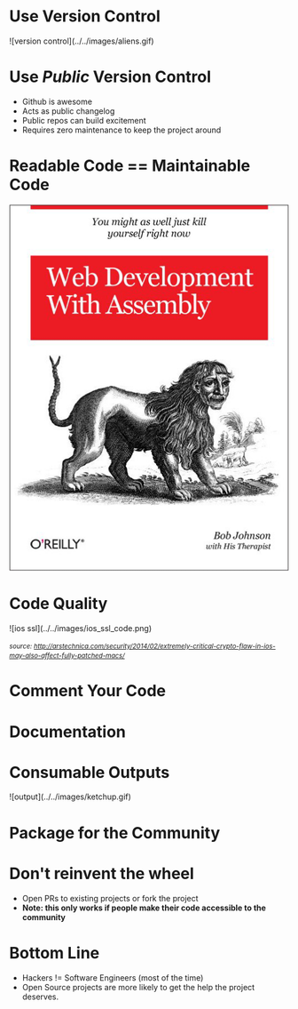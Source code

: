 <!SLIDE>

# Use Version Control

<span class='friendly'>
![version control](../../images/aliens.gif)
</span>


<!SLIDE>
# Use *Public* Version Control

* Github is awesome
* Acts as public changelog
* Public repos can build excitement
* Requires zero maintenance to keep the project around

<!SLIDE>

# Readable Code == Maintainable Code

![readable code](./web_dev_with_assembly.png)

<!SLIDE>

# Code Quality

<span class="friendly">
![ios ssl](../../images/ios_ssl_code.png)
</span>

<small> *source: http://arstechnica.com/security/2014/02/extremely-critical-crypto-flaw-in-ios-may-also-affect-fully-patched-macs/* </small>

<!SLIDE>

# Comment Your Code

<!SLIDE>

# Documentation

<!SLIDE>

# Consumable Outputs

<span class='friendly'>
![output](../../images/ketchup.gif)
</span>

<!SLIDE>

# Package for the Community

<!SLIDE>

# Don't reinvent the wheel

* Open PRs to existing projects or fork the project 
* **Note: this only works if people make their code accessible to the community**

<!SLIDE bullets>

# Bottom Line

* Hackers != Software Engineers (most of the time)
* Open Source projects are more likely to get the help the project deserves.

